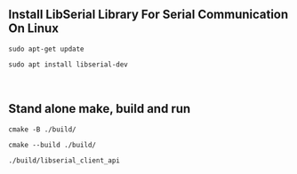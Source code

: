 ## Install LibSerial Library For Serial Communication On Linux

````
sudo apt-get update
````

````
sudo apt install libserial-dev
````

</br>

## Stand alone make, build and run

````
cmake -B ./build/
````
````
cmake --build ./build/
````
````
./build/libserial_client_api 
````